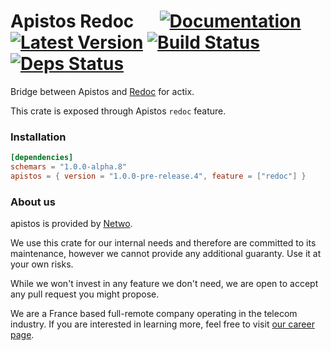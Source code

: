 # Apistos Redoc &emsp; [![Documentation]][docs.rs] [![Latest Version]][crates.io] [![Build Status]][build] [![Deps Status]][deps.rs]

[docs.rs]: https://docs.rs/apistos-redoc/

[crates.io]: https://crates.io/crates/apistos-redoc

[build]: https://github.com/netwo-io/apistos/actions/workflows/build.yaml?branch=main

[Documentation]: https://img.shields.io/docsrs/apistos-redoc

[Latest Version]: https://img.shields.io/crates/v/apistos-redoc.svg

[Build Status]: https://github.com/netwo-io/apistos/actions/workflows/build.yaml/badge.svg?branch=main

[deps.rs]: https://deps.rs/crate/apistos-redoc

[Deps Status]: https://deps.rs/crate/apistos-redoc/latest/status.svg

Bridge between Apistos and [Redoc](https://redocly.com/redoc/) for actix.

This crate is exposed through Apistos `redoc` feature.

### Installation

```toml
[dependencies]
schemars = "1.0.0-alpha.8"
apistos = { version = "1.0.0-pre-release.4", feature = ["redoc"] }
```

### About us

apistos is provided by [Netwo](https://www.netwo.io).

We use this crate for our internal needs and therefore are committed to its maintenance, however we cannot provide any
additional guaranty. Use it at your own risks.

While we won't invest in any feature we don't need, we are open to accept any pull request you might propose.

We are a France based full-remote company operating in the telecom industry. If you are interested in learning more,
feel free to visit [our career page](https://www.netwo.io/carriere).
